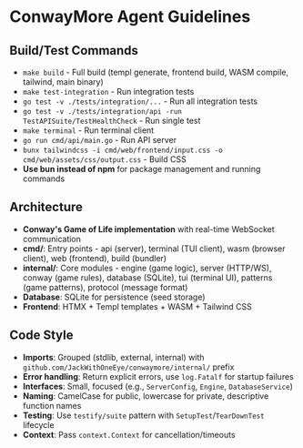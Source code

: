 # ConwayMore Agent Guidelines

## Build/Test Commands
- `make build` - Full build (templ generate, frontend build, WASM compile, tailwind, main binary)
- `make test-integration` - Run integration tests
- `go test -v ./tests/integration/...` - Run all integration tests
- `go test -v ./tests/integration/api -run TestAPISuite/TestHealthCheck` - Run single test
- `make terminal` - Run terminal client
- `go run cmd/api/main.go` - Run API server
- `bunx tailwindcss -i cmd/web/frontend/input.css -o cmd/web/assets/css/output.css` - Build CSS
- **Use bun instead of npm** for package management and running commands

## Architecture
- **Conway's Game of Life implementation** with real-time WebSocket communication
- **cmd/**: Entry points - api (server), terminal (TUI client), wasm (browser client), web (frontend), build (bundler)
- **internal/**: Core modules - engine (game logic), server (HTTP/WS), conway (game rules), database (SQLite), tui (terminal UI), patterns (game patterns), protocol (message format)
- **Database**: SQLite for persistence (seed storage)
- **Frontend**: HTMX + Templ templates + WASM + Tailwind CSS

## Code Style
- **Imports**: Grouped (stdlib, external, internal) with `github.com/JackWithOneEye/conwaymore/internal/` prefix
- **Error handling**: Return explicit errors, use `log.Fatalf` for startup failures
- **Interfaces**: Small, focused (e.g., `ServerConfig`, `Engine`, `DatabaseService`)
- **Naming**: CamelCase for public, lowercase for private, descriptive function names
- **Testing**: Use `testify/suite` pattern with `SetupTest`/`TearDownTest` lifecycle
- **Context**: Pass `context.Context` for cancellation/timeouts
